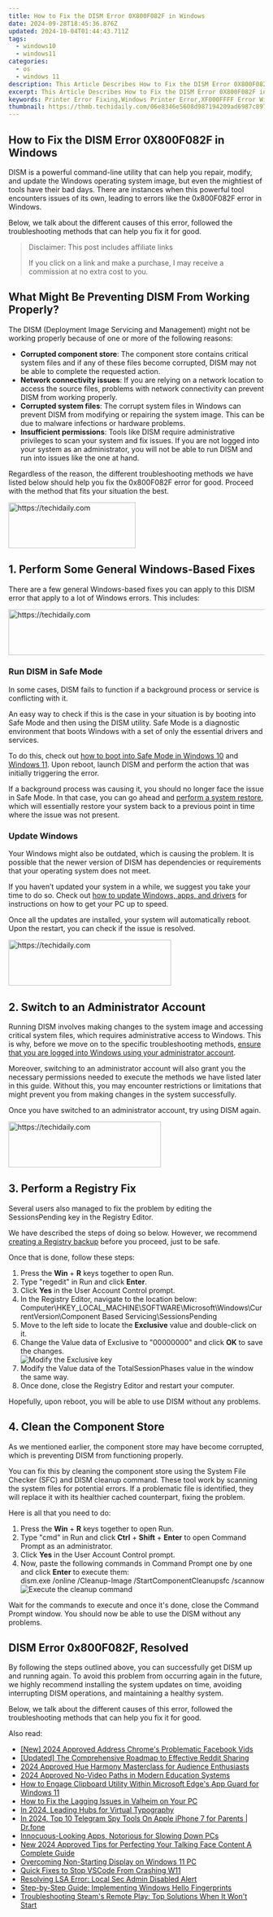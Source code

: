```yaml
---
title: How to Fix the DISM Error 0X800F082F in Windows
date: 2024-09-28T18:45:36.876Z
updated: 2024-10-04T01:44:43.711Z
tags:
  - windows10
  - windows11
categories:
  - os
  - windows 11
description: This Article Describes How to Fix the DISM Error 0X800F082F in Windows
excerpt: This Article Describes How to Fix the DISM Error 0X800F082F in Windows
keywords: Printer Error Fixing,Windows Printer Error,XF000FFFF Error Windows,Windows 0X8000ffff Solution,Printer 0XError Windows,Resolve WinPrinter Error,Overcome 0X8000FFDF Error
thumbnail: https://thmb.techidaily.com/06e8346e5608d987194209ad6987c897b2a9a9792c4b565af91b063377adb915.jpg
---
```


## How to Fix the DISM Error 0X800F082F in Windows

 DISM is a powerful command-line utility that can help you repair, modify, and update the Windows operating system image, but even the mightiest of tools have their bad days. There are instances when this powerful tool encounters issues of its own, leading to errors like the 0x800F082F error in Windows.

 Below, we talk about the different causes of this error, followed the troubleshooting methods that can help you fix it for good.

>  Disclaimer: This post includes affiliate links
>
>  If you click on a link and make a purchase, I may receive a commission at no extra cost to you.
>

## What Might Be Preventing DISM From Working Properly?

 The DISM (Deployment Image Servicing and Management) might not be working properly because of one or more of the following reasons:

* **Corrupted component store**: The component store contains critical system files and if any of these files become corrupted, DISM may not be able to complete the requested action.
* **Network connectivity issues**: If you are relying on a network location to access the source files, problems with network connectivity can prevent DISM from working properly.
* **Corrupted system files**: The corrupt system files in Windows can prevent DISM from modifying or repairing the system image. This can be due to malware infections or hardware problems.
* **Insufficient permissions**: Tools like DISM require administrative privileges to scan your system and fix issues. If you are not logged into your system as an administrator, you will not be able to run DISM and run into issues like the one at hand.

 Regardless of the reason, the different troubleshooting methods we have listed below should help you fix the 0x800F082F error for good. Proceed with the method that fits your situation the best.

<!-- affiliate ads begin -->
<a href="https://review-au.sjv.io/c/5597632/2098705/14409" target="_top" id="2098705">
  <img src="//a.impactradius-go.com/display-ad/14409-2098705" border="0" alt="https://techidaily.com" width="250" height="90"/>
</a>
<img height="0" width="0" src="https://review-au.sjv.io/i/5597632/2098705/14409" style="position:absolute;visibility:hidden;" border="0" />
<!-- affiliate ads end -->

## 1\. Perform Some General Windows-Based Fixes

 There are a few general Windows-based fixes you can apply to this DISM error that apply to a lot of Windows errors. This includes:

<!-- affiliate ads begin -->
<a href="https://appsumo.8odi.net/c/5597632/2094477/7443" target="_top" id="2094477">
  <img src="//a.impactradius-go.com/display-ad/7443-2094477" border="0" alt="https://techidaily.com" width="728" height="90"/>
</a>
<img height="0" width="0" src="https://appsumo.8odi.net/i/5597632/2094477/7443" style="position:absolute;visibility:hidden;" border="0" />
<!-- affiliate ads end -->

### Run DISM in Safe Mode

 In some cases, DISM fails to function if a background process or service is conflicting with it.

 An easy way to check if this is the case in your situation is by booting into Safe Mode and then using the DISM utility. Safe Mode is a diagnostic environment that boots Windows with a set of only the essential drivers and services.

 To do this, check out [how to boot into Safe Mode in Windows 10](https://www.makeuseof.com/tag/boot-windows-10-safe-mode/) and [Windows 11](https://www.makeuseof.com/windows-11-boot-safe-mode/). Upon reboot, launch DISM and perform the action that was initially triggering the error.

 If a background process was causing it, you should no longer face the issue in Safe Mode. In that case, you can go ahead and [perform a system restore](https://www.makeuseof.com/windows-reset-system-restore-difference/), which will essentially restore your system back to a previous point in time where the issue was not present.

### Update Windows

 Your Windows might also be outdated, which is causing the problem. It is possible that the newer version of DISM has dependencies or requirements that your operating system does not meet.

 If you haven’t updated your system in a while, we suggest you take your time to do so. Check out [how to update Windows, apps, and drivers](https://www.makeuseof.com/tag/update-windows-software-guide/) for instructions on how to get your PC up to speed.

 Once all the updates are installed, your system will automatically reboot. Upon the restart, you can check if the issue is resolved.

<!-- affiliate ads begin -->
<a href="https://bluettius.sjv.io/c/5597632/2139117/17108" target="_top" id="2139117">
  <img src="//a.impactradius-go.com/display-ad/17108-2139117" border="0" alt="https://techidaily.com" width="320" height="90"/>
</a>
<img height="0" width="0" src="https://bluettius.sjv.io/i/5597632/2139117/17108" style="position:absolute;visibility:hidden;" border="0" />
<!-- affiliate ads end -->

## 2\. Switch to an Administrator Account

 Running DISM involves making changes to the system image and accessing critical system files, which requires administrative access to Windows. This is why, before we move on to the specific troubleshooting methods, [ensure that you are logged into Windows using your administrator account](https://www.makeuseof.com/windows-standard-adminstrator-account-differences/).

 Moreover, switching to an administrator account will also grant you the necessary permissions needed to execute the methods we have listed later in this guide. Without this, you may encounter restrictions or limitations that might prevent you from making changes in the system successfully.

 Once you have switched to an administrator account, try using DISM again.

<!-- affiliate ads begin -->
<a href="https://laganoo.pxf.io/c/5597632/1484945/16446" target="_top" id="1484945">
  <img src="//a.impactradius-go.com/display-ad/16446-1484945" border="0" alt="https://techidaily.com" width="300" height="90"/>
</a>
<img height="0" width="0" src="https://laganoo.pxf.io/i/5597632/1484945/16446" style="position:absolute;visibility:hidden;" border="0" />
<!-- affiliate ads end -->

## 3\. Perform a Registry Fix

 Several users also managed to fix the problem by editing the SessionsPending key in the Registry Editor.

 We have described the steps of doing so below. However, we recommend [creating a Registry backup](https://www.makeuseof.com/tag/backup-restore-windows-registry/) before you proceed, just to be safe.

 Once that is done, follow these steps:

1. Press the **Win** \+ **R** keys together to open Run.
2. Type "regedit" in Run and click **Enter**.
3. Click **Yes** in the User Account Control prompt.
4. In the Registry Editor, navigate to the location below:  
Computer\HKEY_LOCAL_MACHINE\SOFTWARE\Microsoft\Windows\CurrentVersion\Component Based Servicing\SessionsPending
5. Move to the left side to locate the **Exclusive** value and double-click on it.
6. Change the Value data of Exclusive to "00000000" and click **OK** to save the changes.  
![Modify the Exclusive key](https://static1.makeuseofimages.com/wordpress/wp-content/uploads/2023/05/change-the-value-date-of-exclusive.jpg)
7. Modify the Value data of the TotalSessionPhases value in the window the same way.
8. Once done, close the Registry Editor and restart your computer.

 Hopefully, upon reboot, you will be able to use DISM without any problems.

## 4\. Clean the Component Store

 As we mentioned earlier, the component store may have become corrupted, which is preventing DISM from functioning properly.

 You can fix this by cleaning the component store using the System File Checker (SFC) and DISM cleanup command. These tool work by scanning the system files for potential errors. If a problematic file is identified, they will replace it with its healthier cached counterpart, fixing the problem.

 Here is all that you need to do:

1. Press the **Win** \+ **R** keys together to open Run.
2. Type "cmd" in Run and click **Ctrl** \+ **Shift** \+ **Enter** to open Command Prompt as an administrator.
3. Click **Yes** in the User Account Control prompt.
4. Now, paste the following commands in Command Prompt one by one and click **Enter** to execute them:  
dism.exe /online /Cleanup-Image /StartComponentCleanupsfc /scannow  
![Execute the cleanup command](https://static1.makeuseofimages.com/wordpress/wp-content/uploads/2023/05/dism-cleanup-command.jpg)

 Wait for the commands to execute and once it's done, close the Command Prompt window. You should now be able to use the DISM without any problems.

## DISM Error 0x800F082F, Resolved

 By following the steps outlined above, you can successfully get DISM up and running again. To avoid this problem from occurring again in the future, we highly recommend installing the system updates on time, avoiding interrupting DISM operations, and maintaining a healthy system.

 Below, we talk about the different causes of this error, followed the troubleshooting methods that can help you fix it for good.

<span class="atpl-alsoreadstyle">Also read:</span>
<div><ul>
<li><a href="https://facebook-clips.techidaily.com/new-2024-approved-address-chromes-problematic-facebook-vids/"><u>[New] 2024 Approved Address Chrome's Problematic Facebook Vids</u></a></li>
<li><a href="https://some-approaches.techidaily.com/updated-the-comprehensive-roadmap-to-effective-reddit-sharing/"><u>[Updated] The Comprehensive Roadmap to Effective Reddit Sharing</u></a></li>
<li><a href="https://some-techniques.techidaily.com/2024-approved-hue-harmony-masterclass-for-audience-enthusiasts/"><u>2024 Approved Hue Harmony Masterclass for Audience Enthusiasts</u></a></li>
<li><a href="https://extra-support.techidaily.com/2024-approved-no-video-paths-in-modern-education-systems/"><u>2024 Approved No-Video Paths in Modern Education Systems</u></a></li>
<li><a href="https://win11-tips.techidaily.com/how-to-engage-clipboard-utility-within-microsoft-edges-app-guard-for-windows-11/"><u>How to Engage Clipboard Utility Within Microsoft Edge's App Guard for Windows 11</u></a></li>
<li><a href="https://win-blog.techidaily.com/how-to-fix-the-lagging-issues-in-valheim-on-your-pc/"><u>How to Fix the Lagging Issues in Valheim on Your PC</u></a></li>
<li><a href="https://extra-skills.techidaily.com/in-2024-leading-hubs-for-virtual-typography/"><u>In 2024, Leading Hubs for Virtual Typography</u></a></li>
<li><a href="https://ios-location-track.techidaily.com/in-2024-top-10-telegram-spy-tools-on-apple-iphone-7-for-parents-drfone-by-drfone-virtual-ios/"><u>In 2024, Top 10 Telegram Spy Tools On Apple iPhone 7 for Parents | Dr.fone</u></a></li>
<li><a href="https://win11-tips.techidaily.com/innocuous-looking-apps-notorious-for-slowing-down-pcs/"><u>Innocuous-Looking Apps, Notorious for Slowing Down PCs</u></a></li>
<li><a href="https://ai-topics.techidaily.com/new-2024-approved-tips-for-perfecting-your-talking-face-content-a-complete-guide/"><u>New 2024 Approved Tips for Perfecting Your Talking Face Content A Complete Guide</u></a></li>
<li><a href="https://win11-tips.techidaily.com/overcoming-non-starting-display-on-windows-11-pc/"><u>Overcoming Non-Starting Display on Windows 11 PC</u></a></li>
<li><a href="https://win11-tips.techidaily.com/quick-fixes-to-stop-vscode-from-crashing-w11/"><u>Quick Fixes to Stop VSCode From Crashing W11</u></a></li>
<li><a href="https://win11-tips.techidaily.com/resolving-lsa-error-local-sec-admin-disabled-alert/"><u>Resolving LSA Error: Local Sec Admin Disabled Alert</u></a></li>
<li><a href="https://win11-tips.techidaily.com/step-by-step-guide-implementing-windows-hello-fingerprints/"><u>Step-by-Step Guide: Implementing Windows Hello Fingerprints</u></a></li>
<li><a href="https://win-answers.techidaily.com/troubleshooting-steams-remote-play-top-solutions-when-it-wont-start/"><u>Troubleshooting Steam's Remote Play: Top Solutions When It Won't Start</u></a></li>
</ul></div>

<ins class="adsbygoogle"
      style="display:block"
      data-ad-client="ca-pub-7571918770474297"
      data-ad-slot="8358498916"
      data-ad-format="auto"
      data-full-width-responsive="true"></ins>
    